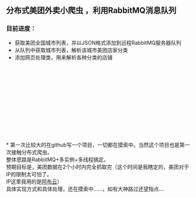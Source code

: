 <h2>分布式美团外卖小爬虫 ，利用RabbitMQ消息队列</h2>

<h3>目前进度：</h3>

* 获取美团全国城市列表，并以JSON格式添加到远程RabbitMQ服务器队列<br>
* 从队列中获取城市列表，解析该城市美团店家分类<br>
* 添加网页处理类，用来解析各种分类的店铺
<br>
<br>
<br>
<br>
<br>
<br>
<br>
<br>
<br>
<br>
<br>
<br>
* 第一次比较大的在github写一个项目，一切都在摸索中。当然这个项目也是第一次接触分布式爬虫。<br>
整体思路是RabbitMQ+多实例+多线程搞定。<br>
预期目标是，美团数据在2个小时内完全抓取完（这个时间是我瞎定的，美团对于IP的限制太可怕了。
<br>IP这里我用的是<a href ="https://www.abuyun.com/">阿布云</a>）
<br>具体实现方式和具体处理，还在摸索中......，如有大神路过还望指点....
